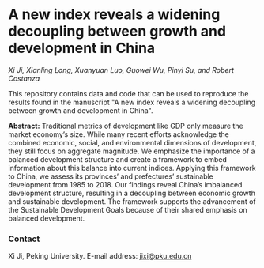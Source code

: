 # A new index reveals a widening decoupling between growth and development in China
*Xi Ji, Xianling Long, Xuanyuan Luo, Guowei Wu, Pinyi Su, and Robert Costanza*

This repository contains data and code that can be used to reproduce the results found in the manuscript "A new index reveals a widening decoupling between growth and development in China".

**Abstract:** Traditional metrics of development like GDP only measure the market economy’s size. While many recent efforts acknowledge the combined economic, social, and environmental dimensions of development, they still focus on aggregate magnitude. We emphasize the importance of a balanced development structure and create a framework to embed information about this balance into current indices. Applying this framework to China, we assess its provinces’ and prefectures’ sustainable development from 1985 to 2018. Our findings reveal China’s imbalanced development structure, resulting in a decoupling between economic growth and sustainable development. The framework supports the advancement of the Sustainable Development Goals because of their shared emphasis on balanced development.


### Contact
Xi Ji, Peking University. E-mail address: jixi@pku.edu.cn
